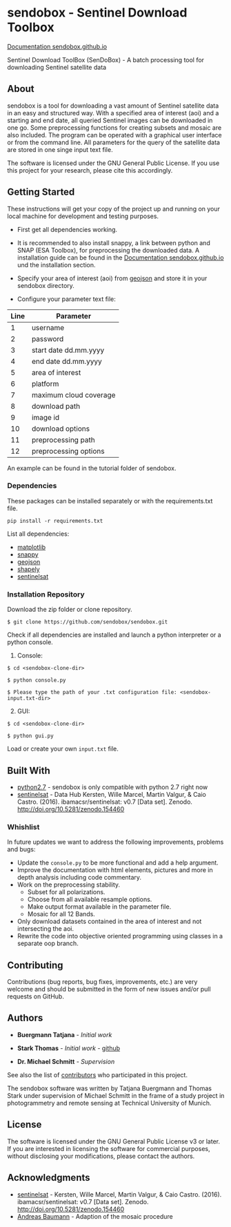 # sendobox - Sentinel Download Toolbox

[Documentation sendobox.github.io](https://sendobox.github.io/sendobox/)

Sentinel Download ToolBox (SenDoBox) - A batch processing tool for downloading Sentinel satellite data

## About

sendobox is a tool for downloading a vast amount of Sentinel satellite data in an easy and structured way. 
With a specified area of interest (aoi) and a starting and end date, all queried Sentinel images can be downloaded in one go. 
Some preprocessing functions for creating subsets and mosaic are also included. The program can be operated with a graphical user interface 
or from the command line. All parameters for the query of the satellite data are stored in one singe input text file.

The software is licensed under the GNU General Public License. If you use this project for your research, please cite this accordingly.

## Getting Started

These instructions will get your copy of the project up and running on your local machine for development and testing purposes.

* First get all dependencies working.
* It is recommended to also install snappy, a link between python and SNAP (ESA Toolbox), for preprocessing the downloaded data. 
A installation guide can be found in the [Documentation sendobox.github.io](https://sendobox.github.io/sendobox/) und the installation section.

* Specify your area of interest (aoi) from [geojson](http://geojson.io/#map=2/20.0/0.0) and store it in your sendobox directory.
* Configure your parameter text file:

| Line  | Parameter |
| ------------- | ------------- |
| 1  | username  |
| 2  | password  |
| 3  | start date dd.mm.yyyy  |
| 4  | end date dd.mm.yyyy  |
| 5  | area of interest  |
| 6  | platform  |
| 7  | maximum cloud coverage  |
| 8  | download path  |
| 9  | image id  |
| 10  | download options  |
| 11  | preprocessing path  |
| 12  | preprocessing options  |

An example can be found in the tutorial folder of sendobox.

### Dependencies

These packages can be installed separately or with the requirements.txt file.

```
pip install -r requirements.txt
```

List all dependencies:

* [matplotlib](https://matplotlib.org/users/installing.html)
* [snappy](https://senbox.atlassian.net/wiki/display/SNAP/Configure+Python+to+use+the+SNAP-Python+%28snappy%29+interface)
* [geojson](https://pypi.python.org/pypi/geojson#installation)
* [shapely](https://pypi.python.org/pypi/Shapely)
* [sentinelsat](https://github.com/ibamacsr/sentinelsat)


### Installation Repository

Download the zip folder or clone repository.

```
$ git clone https://github.com/sendobox/sendobox.git
```

Check if all dependencies are installed and launch a python interpreter or a python console.

1. Console:
```
$ cd <sendobox-clone-dir>
```
```
$ python console.py
```
```
$ Please type the path of your .txt configuration file: <sendobox-input.txt-dir>
```
2. GUI:
```
$ cd <sendobox-clone-dir>
```
```
$ python gui.py
```
Load or create your own `input.txt` file.

## Built With

* [python2.7](https://www.python.org/download/releases/2.7/) - sendobox is only compatible with python 2.7 right now
* [sentinelsat](https://github.com/ibamacsr/sentinelsat) - Data Hub Kersten, Wille Marcel, Martin Valgur, & Caio Castro. (2016). ibamacsr/sentinelsat: v0.7 [Data set]. Zenodo. http://doi.org/10.5281/zenodo.154460

### Whishlist

In future updates we want to address the following improvements, problems and bugs:
 
* Update the `console.py` to be more functional and add a help argument.
* Improve the documentation with html elements, pictures and more in depth analysis including code commentary.
* Work on the preprocessing stability.
  * Subset for all polarizations.
  * Choose from all available resample options.
  * Make output format available in the parameter file.
  * Mosaic for all 12 Bands.
* Only download datasets contained in the area of interest and not intersecting the aoi.
* Rewrite the code into objective oriented programming using classes in a separate oop branch.


## Contributing

Contributions (bug reports, bug fixes, improvements, etc.) are very welcome and should be submitted in the form of new issues and/or pull requests on GitHub.

## Authors

* **Buergmann Tatjana** - *Initial work* 
* **Stark Thomas** - *Initial work* - [github](https://github.com/stark-t)

* **Dr. Michael Schmitt** - *Supervision*

See also the list of [contributors](https://github.com/your/project/contributors) who participated in this project.

The sendobox software was written by Tatjana Buergmann and Thomas Stark under supervision of Michael Schmitt in the frame of a study project in photogrammetry and remote sensing at Technical University of Munich.

## License

The software is licensed under the GNU General Public License v3 or later. If you are interested in licensing the software for commercial purposes, without disclosing your modifications, please contact the authors.


## Acknowledgments

* [sentinelsat](https://github.com/ibamacsr/sentinelsat) - Kersten, Wille Marcel, Martin Valgur, & Caio Castro. (2016). ibamacsr/sentinelsat: v0.7 [Data set]. Zenodo. http://doi.org/10.5281/zenodo.154460
* [Andreas Baumann](http://forum.step.esa.int/users/abgbaumann/activity) - Adaption of the mosaic procedure



